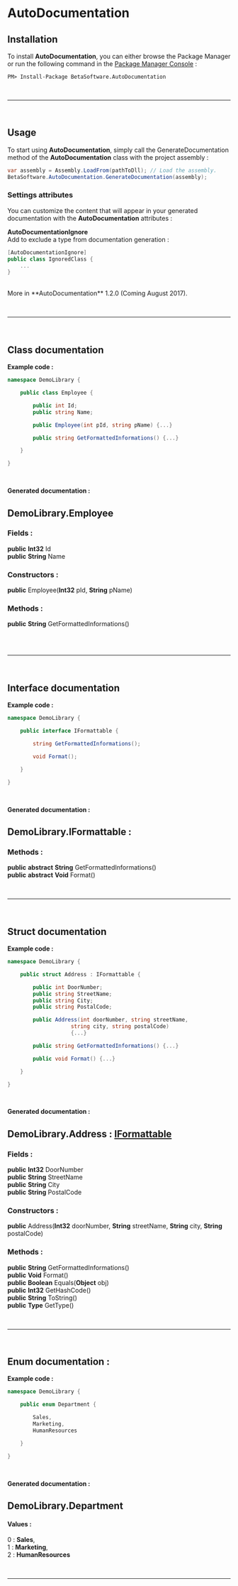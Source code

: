 # AutoDocumentation

## Installation
To install **AutoDocumentation**, you can either browse the Package Manager or run the following command in the <a href='#https://docs.microsoft.com/fr-fr/nuget/tools/package-manager-console'>Package Manager Console</a> :

```
PM> Install-Package BetaSoftware.AutoDocumentation
```

<br> <hr> <br>

## Usage
To start using **AutoDocumentation**, simply call the GenerateDocumentation method of the **AutoDocumentation** class with the project assembly :

```cs
var assembly = Assembly.LoadFrom(pathToDll); // Load the assembly.
BetaSoftware.AutoDocumentation.GenerateDocumentation(assembly);
```

### Settings attributes
You can customize the content that will appear in your generated documentation
with the **AutoDocumentation** attributes :

**AutoDocumentationIgnore**
<br>
Add to exclude a type from documentation generation : 

```cs
[AutoDocumentationIgnore]
public class IgnoredClass {
    ...
}
```
<br>
More in **AutoDocumentation** 1.2.0 (Coming August 2017).

<br> <hr> <br>

## Class documentation

**Example code :**
```cs
namespace DemoLibrary {

    public class Employee {

        public int Id;
        public string Name;

        public Employee(int pId, string pName) {...}

        public string GetFormattedInformations() {...}

    }

}
```

<br>

**Generated documentation :** 
<h2 id='EmployeeAnchor'>DemoLibrary.Employee</h2> <h3>Fields : </h3><strong>public</strong> <strong></strong> <strong></strong> <strong>Int32</strong> Id<br> 
<strong>public</strong> <strong></strong> <strong></strong> <strong>String</strong> Name<br> 
 <h3>Constructors : </h3><strong>public</strong> <strong></strong> Employee(<strong>Int32</strong> pId, <strong>String</strong> pName)<br> 
 <h3>Methods : </h3><strong>public</strong> <strong></strong> <strong></strong> <strong>String</strong> GetFormattedInformations()<br> <br>

<br> <hr> <br>

## Interface documentation

**Example code :**
```cs
namespace DemoLibrary {

    public interface IFormattable {

        string GetFormattedInformations();

        void Format();

    }

}
```

<br>

**Generated documentation :**
<h2 id='IFormattableAnchor'>DemoLibrary.IFormattable : </h2>   <h3>Methods : </h3><strong>public</strong> <strong></strong> <strong>abstract</strong> <strong>String</strong> GetFormattedInformations()<br> 
<strong>public</strong> <strong></strong> <strong>abstract</strong> <strong>Void</strong> Format()<br> 

<br> <hr> <br>

## Struct documentation

**Example code :**
```cs
namespace DemoLibrary {

    public struct Address : IFormattable {

        public int DoorNumber;
        public string StreetName;
        public string City;
        public string PostalCode;

        public Address(int doorNumber, string streetName,
                    string city, string postalCode) 
                    {...}

        public string GetFormattedInformations() {...}

        public void Format() {...}

    }

}
```

<br>

**Generated documentation :**
<h2 id='AddressAnchor'>DemoLibrary.Address : <a href='#IFormattableAnchor'>IFormattable</a></h2> <h3>Fields : </h3><strong>public</strong> <strong></strong> <strong></strong> <strong>Int32</strong> DoorNumber<br> 
<strong>public</strong> <strong></strong> <strong></strong> <strong>String</strong> StreetName<br> 
<strong>public</strong> <strong></strong> <strong></strong> <strong>String</strong> City<br> 
<strong>public</strong> <strong></strong> <strong></strong> <strong>String</strong> PostalCode<br> 
 <h3>Constructors : </h3><strong>public</strong> <strong></strong> Address(<strong>Int32</strong> doorNumber, <strong>String</strong> streetName, <strong>String</strong> city, <strong>String</strong> postalCode)<br> 
 <h3>Methods : </h3><strong>public</strong> <strong></strong> <strong></strong> <strong>String</strong> GetFormattedInformations()<br> 
<strong>public</strong> <strong></strong> <strong></strong> <strong>Void</strong> Format()<br> 
<strong>public</strong> <strong></strong> <strong></strong> <strong>Boolean</strong> Equals(<strong>Object</strong> obj)<br> 
<strong>public</strong> <strong></strong> <strong></strong> <strong>Int32</strong> GetHashCode()<br> 
<strong>public</strong> <strong></strong> <strong></strong> <strong>String</strong> ToString()<br> 
<strong>public</strong> <strong></strong> <strong></strong> <strong>Type</strong> GetType()<br>

<br> <hr> <br>

## Enum documentation :

**Example code :**
```cs
namespace DemoLibrary {

    public enum Department {

        Sales,
        Marketing,
        HumanResources

    }

}
```

<br>

**Generated documentation :**
<h2 id='DepartmentAnchor'>DemoLibrary.Department</h2> <h4>Values : </h4>0 : <strong>Sales</strong>, <br> 
1 : <strong>Marketing</strong>, <br> 
2 : <strong>HumanResources</strong><br> 

<br> <hr> <br>

